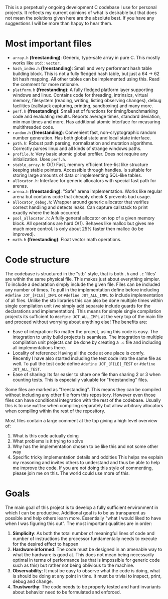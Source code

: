 This is a perpetually ongoing development C codebase I use for personal projects. It reflects my current opinions of what is desirable but that does not mean the solutions given here are the absolute best. If you have any suggestions I will be more than happy to hear them.

# Most important files
- `array.h` **(freestanding)**: Generic, type-safe array in pure C. This mostly works like `std::vector`.
- `hash_index.h` **(freestanding)**: Small and very performant hash table building block. This is not a fully fledged hash table, but just a 64 -> 62 bit hash mapping. All other tables can be implemented using this. Read the comment for more rationale.
- `platform.h` **(freestanding)**: A fully fledged platform layer supporting windows and linux. Contains code for threading, intrinsics, virtual memory, filesystem (reading, writing, listing observing changes), debug facilities (callstack capturing, printing, sandboxing) and many more.  
- `perf.h` **(freestanding)**: Small set of functions for timing/benchmarking code and evaluating results. Reports average times, standard deviation, min max times and more. Has additional atomic interface for measuring multithreaded code.
- `random.h` **(freestanding)**: Convenient fast, non-cryptographic random number generation. Has both global state and local state interface.
- `path.h`: Robust path parsing, normalization and mutation algorithms. Correctly parses linux and all kinds of strange windows paths.
- `profile.h`: Very basic atomic global profiler. Does not require any initialization. Uses `perf.h`.
- `stable_array.h`: O(1) Fast, memory efficient free-list like structure keeping stable pointers. Accessible through handles. Is suitable for storing large amounts of data or implementing SQL-like tables. 
- `allocator.h`: Interface for generic allocators with special fast path for arenas.
- `arena.h` **(freestanding)**: "Safe" arena implementation. Works like regular arena but contains code that cheaply check & prevents bad usage. 
- `allocator_debug.h`: Wrapper around generic allocator that verifies correct handling and detects leaks. Can capture callstack to print exactly where the leak occurred.
- `pool_allocator.h`: A fully general allocator on top of a given memory block. All operations are hard O(1). Behaves like malloc but gives me much more control. Is only about 25% faster then malloc (to be improved).
- `math.h` **(freestanding)**: Float vector math operations.
  
# Code structure
The codebase is structured in the "stb" style, that is both `.h` and `.c` 'files' are within the same physical file. This makes just about everything simpler. To include a declaration simply include the given file. Files can be included any number of times. To pull in the implementation define before including `#define JOT_[FILE]_IMPL` or `#define JOT_ALL_IMPL` to include implementation of all files. Unlike the stb libraries this can also be done multiple times within single compilation unit (we simply add separate include guards for the declarations and implementation). This means for simple single compilation projects its sufficient to `#define JOT_ALL_IMPL` at the very top of the main file and proceed without worrying about anything else! The benefits are:
- Ease of integration: No matter the project, using this code is easy. The integration to unity build projects is seamless. The integration to multiple compilation unit projects can be done by creating a `.c` file and including all implementations there. 
- Locality of reference: Having all the code at one place is comfy. Recently I have also started including the test code into the same file as well. To pull the test code define `#define JOT_[FILE]_TEST` or `#define JOT_ALL_TEST`.
- Ease of sharing: Its far easier to share one file than sharing 2 or 3 when counting tests. This is especially valuable for "freestanding" files.

Some files are marked as "freestanding". This means they can be compiled without including any other file from this repository. However even those files can have conditional integration with the rest of the codebase. Usually this is to use `malloc` when compiling separately but allow arbitrary allocators when compiling within the rest of the repository.

Most files contain a large comment at the top giving a high level overview of: 
1. What is this code actually doing
2. What problems is it trying to solve
3. Why has the implementation chosen to be like this and not some other way
4. Specific tricky implementation details and oddities
This helps me explain my reasoning and invites others to understand and thus be able to help me improve the code. If you are not doing this style of commenting, please join me on this. The world could use more of this.

# Goals
The main goal of this project is to develop a fully sufficient environment in which I can be productive. Additional goal is to be as transparent as possible and help others learn more. Essentially "what I would liked to have when I was figuring this out". The most important qualities are in order:
1. **Simplicity**: As both the total number of meaningful lines of code and number of instructions the processor fundamentally needs to execute for the desired effect to happen
2. **Hardware informed**: The code must be designed in an amenable way to what the hardware is good at. This does not mean being necessarily optimal in terms of performance (as that is impossible for generic code such as this) but rather not being oblivious to the machine. 
3. **Observability**: It must be easy to observe what the code is doing, what is should be doing at any point in time. It must be trivial to inspect, print, debug and change.
4. **Trustworthy**: The code needs to be properly tested and hard invariants about behavior need to be formulated and enforced.
